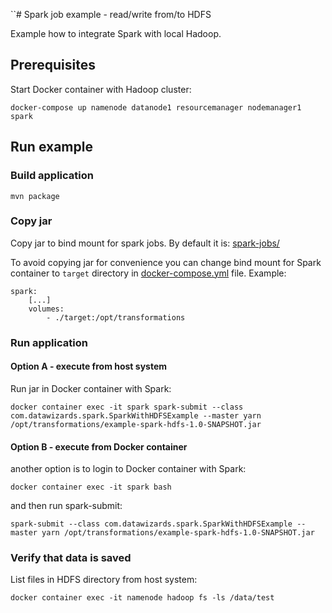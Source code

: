 ``# Spark job example - read/write from/to HDFS

Example how to integrate Spark with local Hadoop.

## Prerequisites

Start Docker container with Hadoop cluster:

    docker-compose up namenode datanode1 resourcemanager nodemanager1 spark

## Run example

### Build application

    mvn package
    
### Copy jar

Copy jar to bind mount for spark jobs. By default it is: [spark-jobs/](../../spark-jobs)

To avoid copying jar for convenience you can change bind mount for Spark container to `target` directory in [docker-compose.yml](../../docker-compose.yml) file. Example:

    spark:
        [...]
        volumes:
            - ./target:/opt/transformations

### Run application

#### Option A - execute from host system

Run jar in Docker container with Spark:

    docker container exec -it spark spark-submit --class com.datawizards.spark.SparkWithHDFSExample --master yarn /opt/transformations/example-spark-hdfs-1.0-SNAPSHOT.jar

#### Option B - execute from Docker container

another option is to login to Docker container with Spark:

    docker container exec -it spark bash
    
and then run spark-submit:

    spark-submit --class com.datawizards.spark.SparkWithHDFSExample --master yarn /opt/transformations/example-spark-hdfs-1.0-SNAPSHOT.jar
    
### Verify that data is saved

List files in HDFS directory from host system:

    docker container exec -it namenode hadoop fs -ls /data/test

